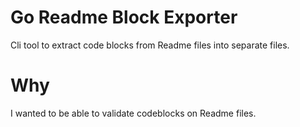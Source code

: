 # Go Readme Block Exporter
Cli tool to extract code blocks from Readme files into separate files.

# Why
I wanted to be able to validate codeblocks on Readme files.
